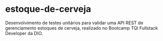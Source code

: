 # estoque-de-cerveja
Desenvolvimento de testes unitários para validar uma API REST de gerenciamento estoques de cerveja, realizado no Bootcamp TQI Fullstack Developer da DIO.
